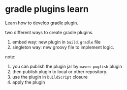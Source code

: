 # gradle plugins learn



Learn how to develop gradle plugin.



two different ways to create gradle plugins.

1. embed way: new plugin in `build.gradle` file
2. singleton way: new groovy file to implement logic.



note:

1. you can publish the plugin jar by `maven-puglish` plugin
2. then publish plugin to local or other repository.
3. use the plugin in `buildScript` closure 
4. apply the plugin
